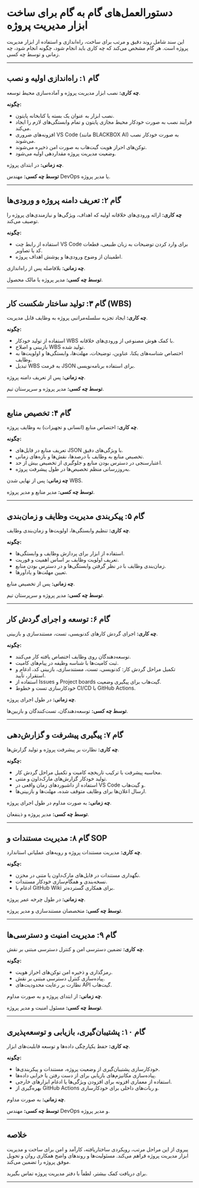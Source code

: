 # دستورالعمل‌های گام به گام برای ساخت ابزار مدیریت پروژه

این سند شامل روند دقیق و مرتب برای ساخت، راه‌اندازی و استفاده از ابزار مدیریت پروژه است. هر گام مشخص می‌کند که چه کاری باید انجام شود، چگونه انجام شود، چه زمانی و توسط چه کسی.

---

## گام ۱: راه‌اندازی اولیه و نصب

**چه کاری:** نصب ابزار مدیریت پروژه و آماده‌سازی محیط توسعه.

**چگونه:**
- نصب ابزار به عنوان یک بسته یا کتابخانه پایتون.
- فرآیند نصب به صورت خودکار محیط مجازی پایتون و تمام وابستگی‌های لازم را ایجاد می‌کند.
- افزونه‌های ضروری VS Code (مانند BLACKBOX AI) به صورت خودکار نصب می‌شوند.
- توکن‌های احراز هویت گیت‌هاب به صورت امن ذخیره می‌شوند.
- وضعیت مدیریت پروژه مقداردهی اولیه می‌شود.

**چه زمانی:** در ابتدای پروژه.

**توسط چه کسی:** مهندس DevOps یا مدیر پروژه.

---

## گام ۲: تعریف دامنه پروژه و ورودی‌ها

**چه کاری:** ارائه ورودی‌های خلاقانه اولیه که اهداف، ویژگی‌ها و نیازمندی‌های پروژه را توصیف می‌کند.

**چگونه:**
- استفاده از رابط چت VS Code برای وارد کردن توضیحات به زبان طبیعی، قطعات کد یا تصاویر.
- اطمینان از وضوح ورودی‌ها و پوشش اهداف پروژه.

**چه زمانی:** بلافاصله پس از راه‌اندازی.

**توسط چه کسی:** مدیر پروژه یا مالک محصول.

---

## گام ۳: تولید ساختار شکست کار (WBS)

**چه کاری:** ایجاد تجزیه سلسله‌مراتبی پروژه به وظایف قابل مدیریت.

**چگونه:**
- استفاده از تولید خودکار WBS با کمک هوش مصنوعی از ورودی‌های خلاقانه.
- بازبینی و اصلاح WBS تولید شده.
- اختصاص شناسه‌های یکتا، عناوین، توضیحات، مهلت‌ها، وابستگی‌ها و اولویت‌ها به وظایف.
- تبدیل WBS به فرمت JSON برای استفاده برنامه‌نویسی.

**چه زمانی:** پس از تعریف دامنه پروژه.

**توسط چه کسی:** مدیر پروژه و سرپرستان تیم.

---

## گام ۴: تخصیص منابع

**چه کاری:** اختصاص منابع (انسانی و تجهیزات) به وظایف پروژه.

**چگونه:**
- تعریف منابع در فایل‌های JSON با ویژگی‌های دقیق.
- تخصیص منابع به وظایف با درصدها، نقش‌ها و بازه‌های زمانی.
- اعتبارسنجی در دسترس بودن منابع و جلوگیری از تخصیص بیش از حد.
- به‌روزرسانی منظم تخصیص‌ها در طول پیشرفت پروژه.

**چه زمانی:** پس از نهایی شدن WBS.

**توسط چه کسی:** مدیر منابع و مدیر پروژه.

---

## گام ۵: پیکربندی مدیریت وظایف و زمان‌بندی

**چه کاری:** تنظیم وابستگی‌ها، اولویت‌ها و زمان‌بندی وظایف.

**چگونه:**
- استفاده از ابزار برای پردازش وظایف و وابستگی‌ها.
- تعریف اولویت وظایف بر اساس اهمیت و فوریت.
- زمان‌بندی وظایف با در نظر گرفتن وابستگی‌ها و در دسترس بودن منابع.
- تعیین مهلت‌ها و یادآورها.

**چه زمانی:** پس از تخصیص منابع.

**توسط چه کسی:** مدیر پروژه و سرپرستان تیم.

---

## گام ۶: توسعه و اجرای گردش کار

**چه کاری:** اجرای گردش کارهای کدنویسی، تست، مستندسازی و بازبینی.

**چگونه:**
- توسعه‌دهندگان روی وظایف اختصاص یافته کار می‌کنند.
- ثبت کامیت‌ها با شناسه وظیفه در پیام‌های کامیت.
- تکمیل مراحل گردش کار: کدنویسی، تست، مستندسازی، بازبینی کد، ادغام و استقرار، تأیید.
- استفاده از Issues و Project boards گیت‌هاب برای پیگیری وضعیت.
- خودکارسازی تست و خطوط CI/CD با GitHub Actions.

**چه زمانی:** در طول اجرای پروژه.

**توسط چه کسی:** توسعه‌دهندگان، تست‌کنندگان و بازبین‌ها.

---

## گام ۷: پیگیری پیشرفت و گزارش‌دهی

**چه کاری:** نظارت بر پیشرفت پروژه و تولید گزارش‌ها.

**چگونه:**
- محاسبه پیشرفت با ترکیب تاریخچه کامیت و تکمیل مراحل گردش کار.
- تولید خودکار گزارش‌های مارک‌داون و متنی.
- استفاده از داشبوردهای زمان واقعی در VS Code و گیت‌هاب.
- ارسال اعلان‌ها برای وظایف متوقف شده، مهلت‌ها و بازبینی‌ها.

**چه زمانی:** به صورت مداوم در طول اجرای پروژه.

**توسط چه کسی:** مدیر پروژه و ذینفعان.

---

## گام ۸: مدیریت مستندات و SOP

**چه کاری:** مدیریت مستندات پروژه و رویه‌های عملیاتی استاندارد.

**چگونه:**
- نگهداری مستندات در فایل‌های مارک‌داون یا متنی در مخزن.
- نسخه‌بندی و همگام‌سازی خودکار مستندات.
- ادغام با GitHub Wiki برای همکاری گسترده‌تر.

**چه زمانی:** در طول چرخه عمر پروژه.

**توسط چه کسی:** متخصصان مستندسازی و مدیر پروژه.

---

## گام ۹: مدیریت امنیت و دسترسی‌ها

**چه کاری:** تضمین دسترسی امن و کنترل دسترسی مبتنی بر نقش.

**چگونه:**
- رمزگذاری و ذخیره امن توکن‌های احراز هویت.
- پیاده‌سازی کنترل دسترسی مبتنی بر نقش.
- نظارت بر رعایت محدودیت‌های API گیت‌هاب.

**چه زمانی:** از ابتدای پروژه و به صورت مداوم.

**توسط چه کسی:** مسئول امنیت و مدیر پروژه.

---

## گام ۱۰: پشتیبان‌گیری، بازیابی و توسعه‌پذیری

**چه کاری:** حفظ یکپارچگی داده‌ها و توسعه قابلیت‌های ابزار.

**چگونه:**
- خودکارسازی پشتیبان‌گیری از وضعیت پروژه، مستندات و پیکربندی‌ها.
- پیاده‌سازی مکانیزم‌های بازیابی برای از دست رفتن یا خرابی داده‌ها.
- استفاده از معماری افزونه برای افزودن ویژگی‌ها یا ادغام ابزارهای خارجی.
- بهره‌گیری از GitHub Actions و ربات‌های داخلی برای خودکارسازی.

**چه زمانی:** به صورت مداوم.

**توسط چه کسی:** مهندس DevOps و مدیر پروژه.

---

## خلاصه

پیروی از این مراحل مرتب، رویکردی ساختاریافته، کارآمد و امن برای ساخت و مدیریت ابزار مدیریت پروژه فراهم می‌کند. مسئولیت‌ها و روندهای واضح همکاری روان و تحویل موفق پروژه را تضمین می‌کند.

برای دریافت کمک بیشتر، لطفاً با دفتر مدیریت پروژه تماس بگیرید.

---
